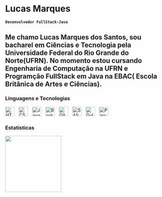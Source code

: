 # Lucas Marques 

**`Desenvolvedor FullStack-Java`**

Me chamo Lucas Marques dos Santos, sou bacharel em Ciências e Tecnologia pela Universidade Federal do Rio Grande do Norte(UFRN). No momento estou cursando Engenharia de Computação na UFRN e Programção FullStack em Java na EBAC( Escola Britânica de Artes e Ciências).
---

### Linguagens e Tecnologias

<img 
    align="left" 
    alt="HTML"
    title="HTML" 
    width="30px" 
    style="padding-right: 10px;" 
    src="https://cdn.jsdelivr.net/gh/devicons/devicon@latest/icons/html5/html5-original.svg" 
/>
<img 
    align="left" 
    alt="CSS" 
    title="CSS"
    width="30px" 
    style="padding-right: 10px;" 
    src="https://cdn.jsdelivr.net/gh/devicons/devicon@latest/icons/css3/css3-original.svg" 
/>
<img 
    align="left" 
    alt="JavaScript" 
    title="JavaScript"
    width="30px" 
    style="padding-right: 10px;" 
    src="https://cdn.jsdelivr.net/gh/devicons/devicon@latest/icons/javascript/javascript-original.svg" 
/>      

<img 
    align="left" 
    alt="Bootstrap"
    title="Bootstrap" 
    width="30px" 
    style="padding-right: 10px;" 
    src="https://cdn.jsdelivr.net/gh/devicons/devicon@latest/icons/bootstrap/bootstrap-original.svg" 
/>

<img 
    align="left" 
    alt="Git" 
    title="Git"
    width="30px" 
    style="padding-right: 10px;" 
    src="https://cdn.jsdelivr.net/gh/devicons/devicon@latest/icons/git/git-original.svg" 
/>

<img 
    align="left" 
    alt="SASS" 
    title="SASS"
    width="30px" 
    style="padding-right: 10px;" 
    src="https://cdn.jsdelivr.net/gh/devicons/devicon@latest/icons/sass/sass-original.svg" 
/>

<img 
    align="left" 
    alt="Gulp" 
    title="Gulp"
    width="30px" 
    style="padding-right: 10px;" 
    src="https://cdn.jsdelivr.net/gh/devicons/devicon@latest/icons/gulp/gulp-plain.svg"
/>

<img 
    align="left" 
    alt="Parcel" 
    title="Parcel"
    width="30px" 
    style="padding-right: 10px;" 
    src="https://cdn-icons-png.flaticon.com/512/2420/2420464.png"
/>
        
<br/>
<br/>

### Estatísticas

<div align="left">
  <img 
    height="180em"
    src="https://github-readme-stats.vercel.app/api/top-langs/?username=LukasMarquess&theme=tokyonight&layout=compact&custom_title=Tecnologias&langs_count=9"
  />
</div>

